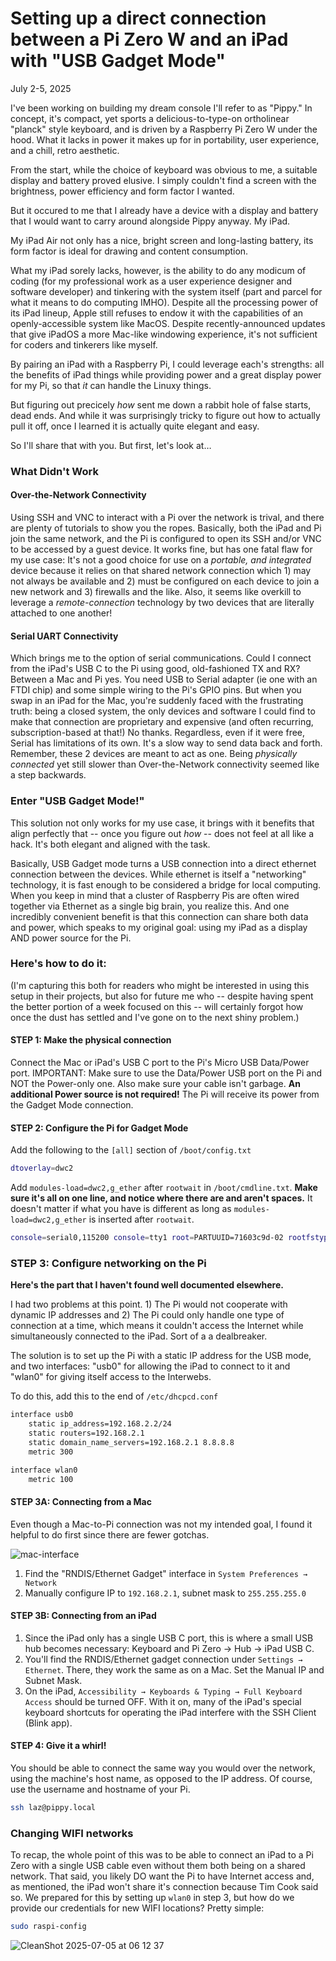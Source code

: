 # Setting up a direct connection between a Pi Zero W and an iPad with "USB Gadget Mode"

July 2-5, 2025 

I've been working on building my dream console I'll refer to as "Pippy." In concept, it's compact, yet sports a delicious-to-type-on ortholinear "planck" style keyboard, and is driven by a Raspberry Pi Zero W under the hood. What it lacks in power it makes up for in portability, user experience, and a chill, retro aesthetic.

From the start, while the choice of keyboard was obvious to me, a suitable display and battery proved elusive. I simply couldn't find a screen with the brightness, power efficiency and form factor I wanted.

But it occured to me that I already have a device with a display and battery that I would want to carry around alongside Pippy anyway. My iPad.

My iPad Air not only has a nice, bright screen and long-lasting battery, its form factor is ideal for drawing and content consumption.

What my iPad sorely lacks, however, is the ability to do any modicum of coding (for my professional work as a user experience designer and software developer) and tinkering with the system itself (part and parcel for what it means to do computing IMHO). Despite all the processing power of its iPad lineup, Apple still refuses to endow it with the capabilities of an openly-accessible system like MacOS. Despite recently-announced updates that give iPadOS a more Mac-like windowing experience, it's not sufficient for coders and tinkerers like myself.

By pairing an iPad with a Raspberry Pi, I could leverage each's strengths: all the benefits of iPad things while providing power and a great display power for my Pi, so that *it* can handle the Linuxy things.

But figuring out precicely *how* sent me down a rabbit hole of false starts, dead ends. And while it was surprisingly tricky to figure out how to actually pull it off, once I learned it is actually quite elegant and easy.

So I'll share that with you. But first, let's look at…

### What Didn't Work

#### Over-the-Network Connectivity
Using SSH and VNC to interact with a Pi over the network is trival, and there are plenty of tutorials to show you the ropes. Basically, both the iPad and Pi join the same network, and the Pi is configured to open its SSH and/or VNC to be accessed by a guest device. It works fine, but has one fatal flaw for my use case: It's not a good choice for use on a *portable, and integrated* device because it relies on that shared network connection which 1) may not always be available and 2) must be configured on each device to join a new network and 3) firewalls and the like. Also, it seems like overkill to leverage a *remote-connection* technology by two devices that are literally attached to one another!

#### Serial UART Connectivity
Which brings me to the option of serial communications. Could I connect from the iPad's USB C to the Pi using good, old-fashioned TX and RX? Between a Mac and Pi yes. You need USB to Serial adapter (ie one with an FTDI chip) and some simple wiring to the Pi's GPIO pins. But when you swap in an iPad for the Mac, you're suddenly faced with the frustrating truth: being a closed system, the only devices and software I could find to make that connection are proprietary and expensive (and often recurring, subscription-based at that!) No thanks. Regardless, even if it were free, Serial has limitations of its own. It's a slow way to send data back and forth. Remember, these 2 devices are meant to act as one. Being *physically connected* yet still slower than Over-the-Network connectivity seemed like a step backwards.

### Enter "USB Gadget Mode!"
This solution not only works for my use case, it brings with it benefits that align perfectly that -- once you figure out *how* -- does not feel at all like a hack. It's both elegant and aligned with the task.

Basically, USB Gadget mode turns a USB connection into a direct ethernet connection between the devices. While ethernet is itself a "networking" technology, it is fast enough to be considered a bridge for local computing. When you keep in mind that a cluster of Raspberry Pis are often wired together via Ethernet as a single big brain, you realize this. And one incredibly convenient benefit is that this connection can share both data and power, which speaks to my original goal: using my iPad as a display AND power source for the Pi.

### Here's how to do it:

(I'm capturing this both for readers who might be interested in using this setup in their projects, but also for future me who -- despite having spent the better portion of a week focused on this -- will certainly forgot how once the dust has settled and I've gone on to the next shiny problem.)

#### STEP 1: Make the physical connection
Connect the Mac or iPad's USB C port to the Pi's Micro USB Data/Power port. IMPORTANT: Make sure to use the Data/Power USB port on the Pi and NOT the Power-only one. Also make sure your cable isn't garbage. **An additional Power source is not required!** The Pi will receive its power from the Gadget Mode connection.

#### STEP 2: Configure the Pi for Gadget Mode
Add the following to the `[all]` section of `/boot/config.txt`

```sh
dtoverlay=dwc2
```

Add `modules-load=dwc2,g_ether` after `rootwait` in `/boot/cmdline.txt`. **Make sure it's all on one line, and notice where there are and aren't spaces.** It doesn't matter if what you have is different as long as `modules-load=dwc2,g_ether` is inserted after `rootwait`.

```sh
console=serial0,115200 console=tty1 root=PARTUUID=71603c9d-02 rootfstype=ext4 fsck.repair=yes rootwait modules-load=dwc2,g_ether quiet splash plymouth.ignore-serial-consoles cfg80211.ieee80211_regdom=US
```

### STEP 3: Configure networking on the Pi 
**Here's the part that I haven't found well documented elsewhere.**

I had two problems at this point. 1) The Pi would not cooperate with dynamic IP addresses and 2) The Pi could only handle one type of connection at a time, which means it couldn't access the Internet while simultaneously connected to the iPad. Sort of a a dealbreaker.

The solution is to set up the Pi with a static IP address for the USB mode, and two interfaces: "usb0" for allowing the iPad to connect to it and "wlan0" for giving itself access to the Interwebs.

To do this, add this to the end of `/etc/dhcpcd.conf`

```sh
interface usb0
    static ip_address=192.168.2.2/24
    static routers=192.168.2.1
    static domain_name_servers=192.168.2.1 8.8.8.8
    metric 300

interface wlan0
    metric 100
```

#### STEP 3A: Connecting from a Mac
Even though a Mac-to-Pi connection was not my intended goal, I found it helpful to do first since there are fewer gotchas.

![mac-interface](https://github.com/user-attachments/assets/799bfada-4074-401c-9f54-89f6f92c17b5)
1. Find the "RNDIS/Ethernet Gadget" interface in `System Preferences → Network`
2. Manually configure IP to `192.168.2.1`, subnet mask to `255.255.255.0`

#### STEP 3B: Connecting from an iPad
1. Since the iPad only has a single USB C port, this is where a small USB hub becomes necessary: Keyboard and Pi Zero → Hub → iPad USB C.
2. You'll find the RNDIS/Ethernet gadget connection under `Settings → Ethernet`. There, they work the same as on a Mac. Set the Manual IP and Subnet Mask.
3. On the iPad, `Accessibility → Keyboards & Typing → Full Keyboard Access` should be turned OFF. With it on, many of the iPad's special keyboard shortcuts for operating the iPad interfere with the SSH Client (Blink app).

#### STEP 4: Give it a whirl!
You should be able to connect the same way you would over the network, using the machine's host name, as opposed to the IP address. Of course, use the username and hostname of your Pi.
```sh
ssh laz@pippy.local
```

### Changing WIFI networks
To recap, the whole point of this was to be able to connect an iPad to a Pi Zero with a single USB cable even without them both being on a shared network. That said, you likely DO want the Pi to have Internet access and, as mentioned, the iPad won't share it's connection because Tim Cook said so. We prepared for this by setting up `wlan0` in step 3, but how do we provide our credentials for new WIFI locations? Pretty simple:

```sh
sudo raspi-config
```
![CleanShot 2025-07-05 at 06 12 37](https://github.com/user-attachments/assets/89d7454d-fa0d-4386-8845-e091721da62b)


